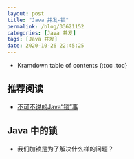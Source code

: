 ```yaml
---
layout: post
title: "Java 并发-锁"
permalink: /blog/33621152
categories: [Java 并发]
tags: [Java 并发]
date: 2020-10-26 22:45:25
---
```


* Kramdown table of contents
{:toc .toc}
## 推荐阅读

- [不可不说的Java“锁”事](https://tech.meituan.com/2018/11/15/java-lock.html)

## Java 中的锁

- 我们加锁是为了解决什么样的问题？